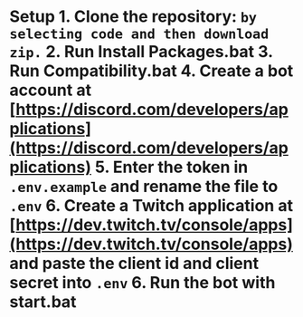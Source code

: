 # Setup 1. Clone the repository: `by selecting code and then download zip.` 2. Run Install Packages.bat 3. Run Compatibility.bat 4. Create a bot account at [https://discord.com/developers/applications](https://discord.com/developers/applications) 5. Enter the token in `.env.example` and rename the file to `.env` 6. Create a Twitch application at [https://dev.twitch.tv/console/apps](https://dev.twitch.tv/console/apps) and paste the client id and client secret into `.env` 6. Run the bot with start.bat
